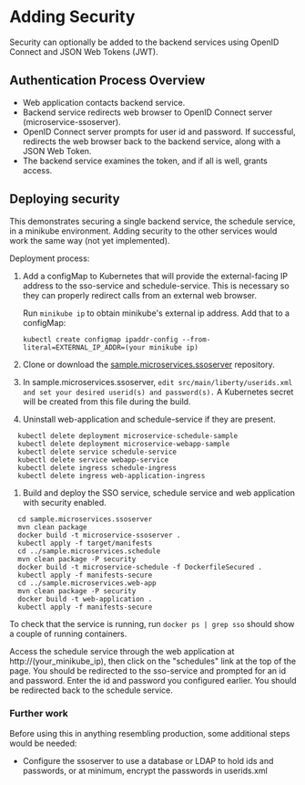 # Adding Security
Security can optionally be added to the backend services using OpenID Connect and JSON Web Tokens (JWT).

## Authentication Process Overview
- Web application contacts backend service.
- Backend service redirects web browser to OpenID Connect server (microservice-ssoserver).
- OpenID Connect server prompts for user id and password.  If successful, redirects the web browser back to the backend service, along with a JSON Web Token.
- The backend service examines the token, and if all is well, grants access.

## Deploying security

This demonstrates securing a single backend service, the schedule service, in a minikube environment.  Adding security to the other services would work the same way (not yet implemented). 


Deployment process:

1. Add a configMap to Kubernetes that will provide the external-facing IP address to the sso-service and schedule-service.  This is necessary so they can properly redirect calls from an external web browser.

    Run ``minikube ip``  to obtain minikube's external ip address.
    Add that to a configMap:
 
     ``kubectl create configmap ipaddr-config --from-literal=EXTERNAL_IP_ADDR=(your minikube ip)``
      
1. Clone or download the [sample.microservices.ssoserver](https://github.com/WASdev/sample.microservices.ssoserver) repository.       
      
1. In sample.microservices.ssoserver, ``edit src/main/liberty/userids.xml and set your desired userid(s) and password(s).``  A Kubernetes secret will be created from this file during the build. 

1. Uninstall web-application and schedule-service if they are present. 
```
  kubectl delete deployment microservice-schedule-sample
  kubectl delete deployment microservice-webapp-sample
  kubectl delete service schedule-service
  kubectl delete service webapp-service
  kubectl delete ingress schedule-ingress
  kubectl delete ingress web-application-ingress
```
1. Build and deploy the SSO service, schedule service and web application with security enabled.
```
  cd sample.microservices.ssoserver
  mvn clean package
  docker build -t microservice-ssoserver .
  kubectl apply -f target/manifests
  cd ../sample.microservices.schedule
  mvn clean package -P security
  docker build -t microservice-schedule -f DockerfileSecured .
  kubectl apply -f manifests-secure
  cd ../sample.microservices.web-app
  mvn clean package -P security
  docker build -t web-application .
  kubectl apply -f manifests-secure
```
To check that the service is running, run ``docker ps | grep sso`` should show a couple of running containers. 

Access the schedule service through the web application at http://(your_minikube_ip), then click on the "schedules" link at the top of the page.  You should be redirected to the sso-service and prompted for an id and password.  Enter the id and password you configured earlier.  You should be redirected back to the schedule service.

### Further work

Before using this in anything resembling production, some additional steps would be needed:

- Configure the ssoserver to use a database or LDAP to hold ids and passwords, or at minimum, encrypt the passwords in userids.xml


